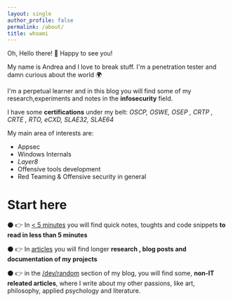 ```yaml
---
layout: single
author_profile: false
permalink: /about/
title: whoami
---
```


Oh, Hello there! 👋 Happy to see you! 

My name is Andrea and I love to break stuff. I'm a penetration tester and damn curious about the world 🌍

I'm a perpetual learner and in this blog you will find some of my research,experiments and  notes in the **infosecurity** field.  

I have some **certifications** under my belt: _OSCP, OSWE,  OSEP , CRTP , CRTE , RTO, eCXD, SLAE32, SLAE64_


My main area of interests are:

*  Appsec
*  Windows Internals 
*  _Layer8_ 
*  Offensive tools development 
*  Red Teaming & Offensive security in general 



# Start here 


⚫ 👉 In [< 5 minutes](/minutes/) you will find quick notes, toughts and code snippets **to read in less than 5 minutes**

⚫ 👉 In [articles](/articles/) you will find longer **research , blog posts and  documentation of my projects**

⚫ 👉 in the  [/dev/random](/dev/random/) section of my blog, you will find some, **non-IT releated articles**, where I write about my other passions, like art, philosophy, applied psychology and literature. 






